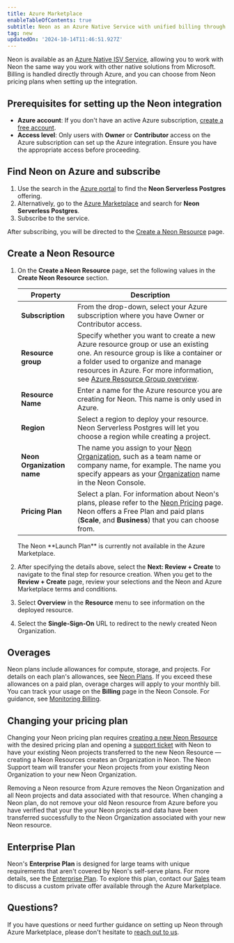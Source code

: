 ```yaml
---
title: Azure Marketplace
enableTableOfContents: true
subtitle: Neon as an Azure Native Service with unified billing through Azure Marketplace
tag: new
updatedOn: '2024-10-14T11:46:51.927Z'
---
```


<PublicPreview/>

Neon is available as an [Azure Native ISV Service](https://learn.microsoft.com/en-us/azure/partner-solutions/partners), allowing you to work with Neon the same way you work with other native solutions from Microsoft. Billing is handled directly through Azure, and you can choose from Neon pricing plans when setting up the integration.

## Prerequisites for setting up the Neon integration

- **Azure account**: If you don't have an active Azure subscription, [create a free account](https://azure.microsoft.com/free).
- **Access level**: Only users with **Owner** or **Contributor** access on the Azure subscription can set up the Azure integration. Ensure you have the appropriate access before proceeding.

## Find Neon on Azure and subscribe

1. Use the search in the [Azure portal](https://portal.azure.com/) to find the **Neon Serverless Postgres** offering.
2. Alternatively, go to the [Azure Marketplace](https://portal.azure.com/#view/Microsoft_Azure_Marketplace/MarketplaceOffersBlade/selectedMenuItemId/home) and search for **Neon Serverless Postgres**.
3. Subscribe to the service.

After subscribing, you will be directed to the [Create a Neon Resource](#create-a-neon-resource) page.

## Create a Neon Resource

1. On the **Create a Neon Resource** page, set the following values in the **Create Neon Resource** section.

   | Property                   | Description                                                                                                                                                                                                                                                                                                                            |
   | -------------------------- | -------------------------------------------------------------------------------------------------------------------------------------------------------------------------------------------------------------------------------------------------------------------------------------------------------------------------------------- |
   | **Subscription**           | From the drop-down, select your Azure subscription where you have Owner or Contributor access.                                                                                                                                                                                                                                         |
   | **Resource group**         | Specify whether you want to create a new Azure resource group or use an existing one. An resource group is like a container or a folder used to organize and manage resources in Azure. For more information, see [Azure Resource Group overview](https://learn.microsoft.com/en-us/azure/azure-resource-manager/management/overview). |
   | **Resource Name**          | Enter a name for the Azure resource you are creating for Neon. This name is only used in Azure.                                                                                                                                                                                                                                        |
   | **Region**                 | Select a region to deploy your resource. Neon Serverless Postgres will let you choose a region while creating a project.                                                                                                                                                                                                               |
   | **Neon Organization name** | The name you assign to your [Neon Organization](/docs/reference/glossary#organization), such as a team name or company name, for example. The name you specify appears as your [Organization](/docs/reference/glossary#organization) name in the Neon Console.                                                                         |
   | **Pricing Plan**           | Select a plan. For information about Neon's plans, please refer to the [Neon Pricing](https://neon.tech/home) page. Neon offers a Free Plan and paid plans (**Scale**, and **Business**) that you can choose from.                                                                                                                     |

    <Admonition type="note">
    The Neon **Launch Plan** is currently not available in the Azure Marketplace.
    </Admonition>

2. After specifying the details above, select the **Next: Review + Create** to navigate to the final step for resource creation. When you get to the **Review + Create** page, review your selections and the Neon and Azure Marketplace terms and conditions.
3. Select **Overview** in the **Resource** menu to see information on the deployed resource.
4. Select the **Single-Sign-On** URL to redirect to the newly created Neon Organization.

## Overages

Neon plans include allowances for compute, storage, and projects. For details on each plan's allowances, see [Neon Plans](/docs/introduction/plans). If you exceed these allowances on a paid plan, overage charges will apply to your monthly bill. You can track your usage on the **Billing** page in the Neon Console. For guidance, see [Monitoring Billing](/docs/introduction/monitor-usage).

## Changing your pricing plan

Changing your Neon pricing plan requires [creating a new Neon Resource](#create-a-neon-resource) with the desired pricing plan and opening a [support ticket](https://console.neon.tech/app/projects?modal=support) with Neon to have your existing Neon projects transferred to the new Neon Resource — creating a Neon Resources creates an Organization in Neon. The Neon Support team will transfer your Neon projects from your existing Neon Organization to your new Neon Organization.

<Admonition type="important">
Removing a Neon resource from Azure removes the Neon Organization and all Neon projects and data associated with that resource. When changing a Neon plan, do not remove your old Neon resource from Azure before you have verified that your the your Neon projects and data have been transferred successfully to the Neon Organization associated with your new Neon resource.
</Admonition>

## Enterprise Plan

Neon's **Enterprise Plan** is designed for large teams with unique requirements that aren't covered by Neon's self-serve plans. For more details, see the [Enterprise Plan](/docs/introduction/plans#enterprise). To explore this plan, contact our [Sales](https://neon.tech/contact-sales) team to discuss a custom private offer available through the Azure Marketplace.

## Questions?

If you have questions or need further guidance on setting up Neon through Azure Marketplace, please don't hesitate to [reach out to us](https://neon.tech/contact-sales).

